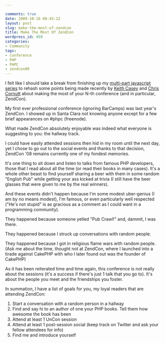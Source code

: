 ```yaml
---

comments: true
date: 2009-10-16 00:43:12
layout: post
slug: make-the-most-of-zendcon
title: Make The Most Of ZendCon
wordpress_id: 459
categories:
- Community
tags:
- conference
- PHP
- PHPC
- zendcon09
---
```


I felt like I should take a break from finishing up my [multi-part javascript series](/blog/2009/10/13/solve-a-sliding-puzzle-with-javascript-and-your-ai-course-part-1/) to rehash some points being made recently by [Keith Casey](http://caseysoftware.com/blog/so-its-your-first-conference) and [Chris Cornutt](http://blog.phpdeveloper.org/?p=221) about making the most of your N-th conference (and in particular, ZendCon).

My first ever professional conference (ignoring BarCamps) was last year's ZendCon. I showed up in Santa Clara not knowing anyone except for a few brief appearances on #phpc (freenode).

What made ZendCon absolutely enjoyable was indeed what everyone is suggesting to you: the hallway track. 

I could have easily attended sessions then hid in my room until the next day, yet I chose to go out to the social events and thanks to that decision, ZendCon '08 remains currently one of my fondest memories.

It's one thing to sit down and listen to talks from famous PHP developers, those that I read about all the time (or read their books in many cases). It's a whole other beast to find yourself sharing a beer with them in some random "English Pub" while getting your ass kicked at trivia (I still have the beer glasses that were given to me by the real winners).

And these events didn't happen because I'm some modest uber-genius (I am by no means modest), I'm famous, or even particularly well respected ("He's not stupid" is as gracious as a comment as I could want in a programming community).

They happened because someone yelled "Pub Crawl!" and, dammit, I was there.

They happened because I struck up conversations with random people.

They happened because I got in religious flame wars with random people. (Ask me about the time, thought not at ZendCon, where I launched into a tirade against CakePHP with who I later found out was the founder of CakePHP)

As it has been reiterated time and time again, this conference is not really about the sessions (it's a success if there's just 1 talk that you go to). It's about the people you meet and the friendships you foster.

In summation, I have a list of goals for you, my loyal readers that are attending ZendCon:

  1. Start a conversation with a random person in a hallway
  2. Find and say hi to an author of one your PHP books. Tell them how awesome the book has been
  3. Attend at least 1 UnCon session
  4. Attend at least 1 post-session social (keep track on Twitter and ask your fellow attendees for info)
  5. Find me and introduce yourself
